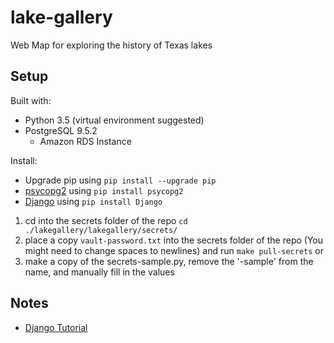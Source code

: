 # lake-gallery
Web Map for exploring the history of Texas lakes

## Setup
Built with:
* Python 3.5 (virtual environment suggested)
* PostgreSQL 9.5.2
  * Amazon RDS Instance

Install:
* Upgrade pip using `pip install --upgrade pip`
* [psycopg2](http://initd.org/psycopg/) using `pip install psycopg2`
* [Django](https://docs.djangoproject.com/en/1.11/topics/install/) using `pip install Django`

1. cd into the secrets folder of the repo `cd ./lakegallery/lakegallery/secrets/`
2. place a copy `vault-password.txt` into the secrets folder of the repo (You might need to change spaces to newlines) and run `make pull-secrets`
  or
2. make a copy of the secrets-sample.py, remove the '-sample' from the name, and manually fill in the values


## Notes
* [Django Tutorial](https://docs.djangoproject.com/en/1.11/intro/)
